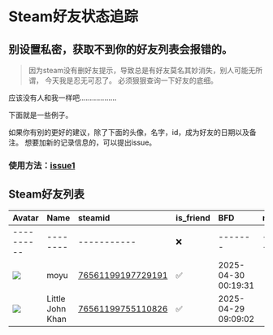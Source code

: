 # Steam好友状态追踪
## 别设置私密，获取不到你的好友列表会报错的。

> 因为steam没有删好友提示，导致总是有好友莫名其妙消失，别人可能无所谓，
> 今天我是忍无可忍了。 必须狠狠查询一下好友的底细。

应该没有人和我一样吧………………

下面就是一些例子。

如果你有别的更好的建议，除了下面的头像，名字，id，成为好友的日期以及备注。 想要加新的记录信息的，可以提出issue。

### 使用方法：[issue1](https://github.com/systemannounce/SteamFriends/issues/1)



## Steam好友列表
| Avatar                                                                            | Name             | steamid                                                                     | is_friend   | BFD                 | removed_time     | Remark     |
|:----------------------------------------------------------------------------------|:-----------------|:----------------------------------------------------------------------------|:------------|:--------------------|:-----------------|:-----------|
| ----------                                                                        | --------         | -----------                                                                 | ❌           | -------             | ---------------- | ---------- |
| ![](https://avatars.steamstatic.com/12d717d08de269221a62901cca7d5bbdc6e02d07.jpg) | moyu             | [76561199197729191](https://steamcommunity.com/profiles/76561199197729191/) | ✅           | 2025-04-30 00:19:31 |                  |            |
| ![](https://avatars.steamstatic.com/f99416e7058b95fc397c4d481da55e4750cd2cf8.jpg) | Little John Khan | [76561199755110826](https://steamcommunity.com/profiles/76561199755110826/) | ✅           | 2025-04-29 09:09:02 |                  |            |